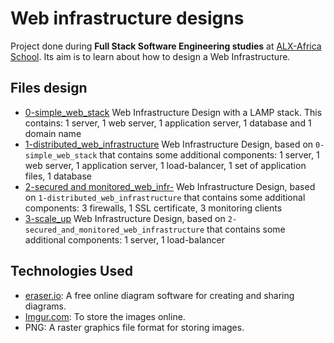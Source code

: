 # Web infrastructure designs

Project done during **Full Stack Software Engineering studies** at [ALX-Africa School](https://www.alxafrica.com/). 
Its aim is to learn about how to design a Web Infrastructure.
## Files design
- [0-simple_web_stack](0-simple_web_stack)  Web Infrastructure Design with a LAMP stack. This contains: 1 server, 1 web server, 1 application server, 1 database and 1 domain name 
- [1-distributed_web_infrastructure](./1-distributed_web_infrastructure)  Web Infrastructure Design, based on `0-simple_web_stack` that contains some additional components: 1 server, 1 web server, 1 application server, 1 load-balancer, 1 set of application files, 1 database 
- [2-secured and monitored_web_infr-](./2-secured_and_monitored_web_infrastructure) Web Infrastructure Design, based on `1-distributed_web_infrastructure` that contains some additional components: 3 firewalls, 1 SSL certificate, 3 monitoring clients 
- [3-scale_up](./3-scale_up)  Web Infrastructure Design, based on `2-secured_and_monitored_web_infrastructure` that contains some additional components: 1 server, 1 load-balancer 

## Technologies Used

- [eraser.io](https://app.eraser.io/): A free online diagram software for creating and sharing diagrams.
- [Imgur.com](https://imgur.com/): To store the images online.
- PNG: A raster graphics file format for storing images.
